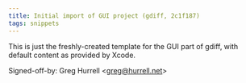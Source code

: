 ```yaml
---
title: Initial import of GUI project (gdiff, 2c1f187)
tags: snippets
---
```


This is just the freshly-created template for the GUI part of gdiff, with default content as provided by Xcode.

Signed-off-by: Greg Hurrell &lt;greg@hurrell.net&gt;
